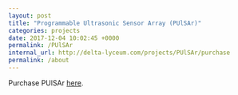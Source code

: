 ```yaml
---
layout: post
title: "Programmable Ultrasonic Sensor Array (PUlSAr)"
categories: projects
date: 2017-12-04 10:02:45 +0000
permalink: /PUlSAr
internal_url: http://delta-lyceum.com/projects/PUlSAr/purchase
permalink: /about
---
```


Purchase PUlSAr [here]({{post.internal_url}}).
